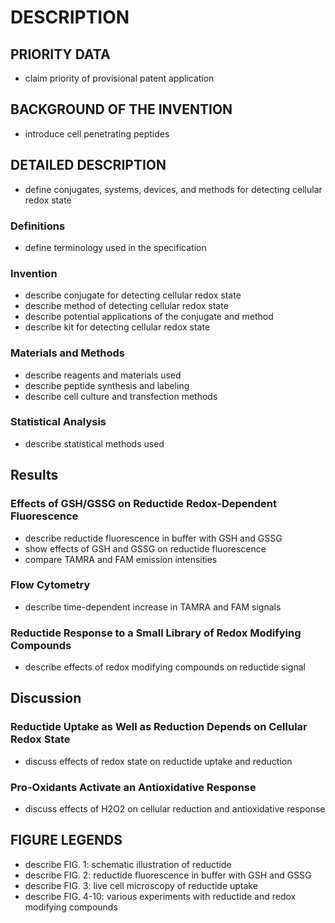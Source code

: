 # DESCRIPTION

## PRIORITY DATA

- claim priority of provisional patent application

## BACKGROUND OF THE INVENTION

- introduce cell penetrating peptides

## DETAILED DESCRIPTION

- define conjugates, systems, devices, and methods for detecting cellular redox state

### Definitions

- define terminology used in the specification

### Invention

- describe conjugate for detecting cellular redox state
- describe method of detecting cellular redox state
- describe potential applications of the conjugate and method
- describe kit for detecting cellular redox state

### Materials and Methods

- describe reagents and materials used
- describe peptide synthesis and labeling
- describe cell culture and transfection methods

### Statistical Analysis

- describe statistical methods used

## Results

### Effects of GSH/GSSG on Reductide Redox-Dependent Fluorescence

- describe reductide fluorescence in buffer with GSH and GSSG
- show effects of GSH and GSSG on reductide fluorescence
- compare TAMRA and FAM emission intensities

### Flow Cytometry

- describe time-dependent increase in TAMRA and FAM signals

### Reductide Response to a Small Library of Redox Modifying Compounds

- describe effects of redox modifying compounds on reductide signal

## Discussion

### Reductide Uptake as Well as Reduction Depends on Cellular Redox State

- discuss effects of redox state on reductide uptake and reduction

### Pro-Oxidants Activate an Antioxidative Response

- discuss effects of H2O2 on cellular reduction and antioxidative response

## FIGURE LEGENDS

- describe FIG. 1: schematic illustration of reductide
- describe FIG. 2: reductide fluorescence in buffer with GSH and GSSG
- describe FIG. 3: live cell microscopy of reductide uptake
- describe FIG. 4-10: various experiments with reductide and redox modifying compounds


